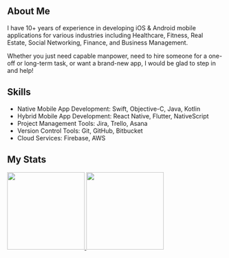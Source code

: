 ## About Me

I have 10+ years of experience in developing iOS & Android mobile applications for various industries including Healthcare, Fitness, Real Estate, Social Networking, Finance, and Business Management.

Whether you just need capable manpower, need to hire someone for a one-off or long-term task, or want a brand-new app, I would be glad to step in and help!

## Skills

- Native Mobile App Development: Swift, Objective-C, Java, Kotlin
- Hybrid Mobile App Development: React Native, Flutter, NativeScript
- Project Management Tools: Jira, Trello, Asana
- Version Control Tools: Git, GitHub, Bitbucket
- Cloud Services: Firebase, AWS

## My Stats

<p>
<a href="https://github.com/maximus-hoffman">
  <img height="180em" src="https://github-readme-stats-eight-theta.vercel.app/api?username=smiledev1230&show_icons=true&theme=algolia&include_all_commits=true&count_private=true"/>
  <img height="180em" src="https://github-readme-stats-eight-theta.vercel.app/api/top-langs/?username=michaelgardner68&layout=compact&langs_count=8&theme=algolia"/>
</a>
</p>
